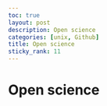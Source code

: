 ```yaml
---
toc: true
layout: post
description: Open science
categories: [unix, Github]
title: Open science 
sticky_rank: 11
---
```


# Open science 
